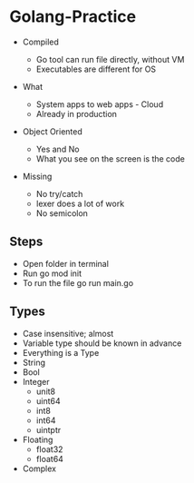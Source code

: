 # Golang-Practice

- Compiled
    - Go tool can run file directly, without VM
    - Executables are different for OS

- What
    - System apps to web apps - Cloud
    - Already in production
    
- Object Oriented
    - Yes and No
    - What you see on the screen is the code

- Missing
    - No try/catch
    - lexer does a lot of work
    - No semicolon

## Steps
- Open folder in terminal
- Run go mod init <name>
- To run the file go run main.go


## Types
- Case insensitive; almost
- Variable type should be known in advance
- Everything is a Type
- String
- Bool
- Integer
    - unit8
    - uint64
    - int8
    - int64
    - uintptr
- Floating
    - float32
    - float64
- Complex
